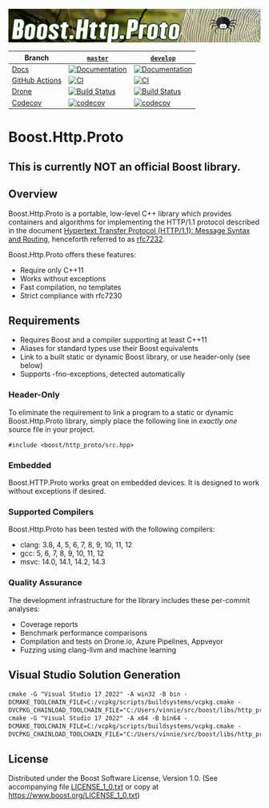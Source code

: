 [![Boost.Http.Proto](https://raw.githubusercontent.com/CPPAlliance/http_proto/master/doc/images/repo-logo.png)](http://master.http-proto.cpp.al/)

|Branch |[`master`](https://github.com/cppalliance/http_proto/tree/master)|[`develop`](https://github.com/cppalliance/http_proto/tree/develop)
|---|---|---|
|[Docs](https://develop.http-proto.cpp.al/)|[![Documentation](https://img.shields.io/badge/docs-master-brightgreen.svg)](https://master.http-proto.cpp.al/)|[![Documentation](https://img.shields.io/badge/docs-develop-brightgreen.svg)](https://develop.http-proto.cpp.al/)
|[GitHub Actions](https://github.com/)|[![CI](https://github.com/cppalliance/http_proto/actions/workflows/ci.yml/badge.svg?branch=master)](https://github.com/cppalliance/http_proto/actions/workflows/ci.yml?query=branch%3Amaster)|[![CI](https://github.com/cppalliance/http_proto/actions/workflows/ci.yml/badge.svg?branch=develop)](https://github.com/cppalliance/http_proto/actions/workflows/ci.yml?query=branch%3Adevelop)
|[Drone](https://drone.io/)|[![Build Status](https://drone.cpp.al/api/badges/cppalliance/http_proto/status.svg?ref=refs/heads/master)](https://drone.cpp.al/cppalliance/http_proto/branches)|[![Build Status](https://drone.cpp.al/api/badges/cppalliance/http_proto/status.svg?ref=refs/heads/develop)](https://drone.cpp.al/cppalliance/http_proto/branches)
|[Codecov](https://codecov.io)|[![codecov](https://codecov.io/gh/cppalliance/http_proto/branch/master/graph/badge.svg)](https://app.codecov.io/gh/cppalliance/http_proto/tree/master)|[![codecov](https://codecov.io/gh/cppalliance/http_proto/branch/develop/graph/badge.svg)](https://app.codecov.io/gh/cppalliance/http_proto/tree/develop)

# Boost.Http.Proto

## This is currently **NOT** an official Boost library.

## Overview

Boost.Http.Proto is a portable, low-level C++ library which provides containers
and algorithms for implementing the HTTP/1.1 protocol described in the document
[Hypertext Transfer Protocol (HTTP/1.1): Message Syntax and Routing](https://datatracker.ietf.org/doc/html/rfc7230),
henceforth referred to as
[rfc7232](https://datatracker.ietf.org/doc/html/rfc7230).

Boost.Http.Proto offers these features:

* Require only C++11
* Works without exceptions
* Fast compilation, no templates
* Strict compliance with rfc7230

## Requirements

* Requires Boost and a compiler supporting at least C++11
* Aliases for standard types use their Boost equivalents
* Link to a built static or dynamic Boost library, or use header-only (see below)
* Supports -fno-exceptions, detected automatically

### Header-Only

To eliminate the requirement to link a program to a static or dynamic
Boost.Http.Proto library, simply place the following line in *exactly one*
source file in your project.
```
#include <boost/http_proto/src.hpp>
```

### Embedded

Boost.HTTP.Proto works great on embedded devices.
It is designed to work without exceptions if desired.

### Supported Compilers

Boost.Http.Proto has been tested with the following compilers:

* clang: 3.8, 4, 5, 6, 7, 8, 9, 10, 11, 12
* gcc: 5, 6, 7, 8, 9, 10, 11, 12
* msvc: 14.0, 14.1, 14.2, 14.3

### Quality Assurance

The development infrastructure for the library includes
these per-commit analyses:

* Coverage reports
* Benchmark performance comparisons
* Compilation and tests on Drone.io, Azure Pipelines, Appveyor
* Fuzzing using clang-llvm and machine learning

## Visual Studio Solution Generation

    cmake -G "Visual Studio 17 2022" -A win32 -B bin -DCMAKE_TOOLCHAIN_FILE=C:/vcpkg/scripts/buildsystems/vcpkg.cmake -DVCPKG_CHAINLOAD_TOOLCHAIN_FILE="C:/Users/vinnie/src/boost/libs/http_proto/cmake/toolchains/msvc.cmake"
    cmake -G "Visual Studio 17 2022" -A x64 -B bin64 -DCMAKE_TOOLCHAIN_FILE=C:/vcpkg/scripts/buildsystems/vcpkg.cmake -DVCPKG_CHAINLOAD_TOOLCHAIN_FILE="C:/Users/vinnie/src/boost/libs/http_proto/cmake/toolchains/msvc.cmake"

## License

Distributed under the Boost Software License, Version 1.0.
(See accompanying file [LICENSE_1_0.txt](LICENSE_1_0.txt) or copy at
https://www.boost.org/LICENSE_1_0.txt)
